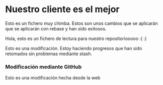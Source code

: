 # Nuestro cliente es el mejor

Esto es un fichero muy chimba. Estos son unos cambios que se aplicarán que se aplicarán con rebase y han sido exitosos. 

Hola, esto es un fichero de lectura para nuestro repositoriooooo :( :)

Esto es una modificación. Estoy haciendo progresos que han sido retomados sin problemas mediante stash. 

### Modificación mediante GitHub

Esto es una modificación hecha desde la web
